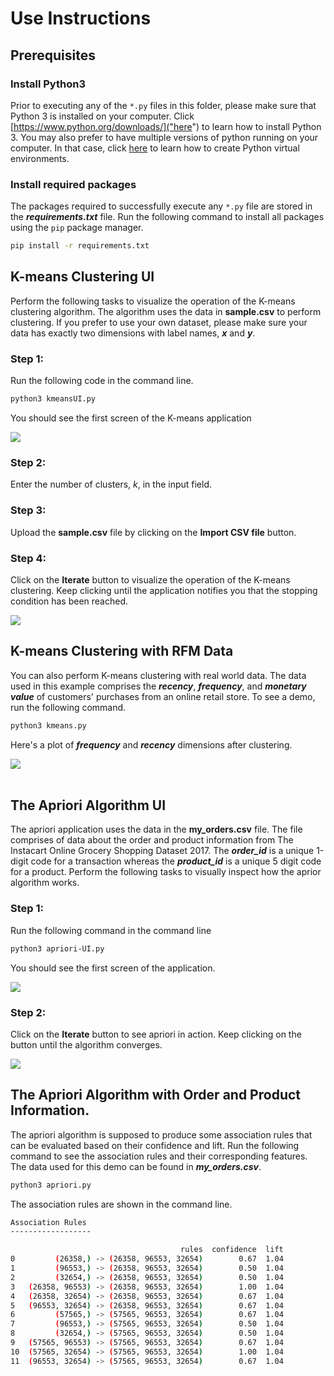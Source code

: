 # Use Instructions

## Prerequisites

### Install Python3
Prior to executing any of the ```*.py``` files in this folder, please make sure that Python 3 is installed on your computer. Click [https://www.python.org/downloads/]("here") to learn how to install Python 3. You may also prefer to have multiple versions of python running on your computer. In that case, click [here]("https://docs.python.org/3/library/venv.html") to learn how to create Python virtual environments.

### Install required packages

The packages required to successfully execute any ```*.py``` file are stored in the ***requirements.txt*** file. Run the following command to install all packages using the ```pip``` package manager.
```bash
pip install -r requirements.txt
```
 

## K-means Clustering UI
Perform the following tasks to visualize the operation of the K-means clustering algorithm. The algorithm uses the data in **sample.csv** to perform clustering. If you prefer to use your own dataset, please make sure your data has exactly two dimensions with label names, ***x*** and ***y***.

### Step 1:
Run the following code in the command line.
```bash
python3 kmeansUI.py
```

You should see the first screen of the K-means application

<img src="Kmeans ui.png">

### Step 2: 
Enter the number of clusters, *k*, in the input field.

### Step 3:
Upload the **sample.csv** file by clicking on the **Import CSV file** button.

### Step 4:
Click on the **Iterate** button to visualize the operation of the K-means clustering. Keep clicking until the application notifies you that the stopping condition has been reached.

<img src="Stopping condition.png">

<br/>

## K-means Clustering with RFM Data
You can also perform K-means clustering with real world data. The data used in this example comprises the ***recency***, ***frequency***, and ***monetary value*** of customers' purchases from an online retail store. To see a demo, run the following command.

```bash
python3 kmeans.py
```

Here's a plot of ***frequency*** and ***recency*** dimensions after clustering.

<img src="Figure_1.png">

<br/>

<br/>

## The Apriori Algorithm UI
The apriori application uses the data in the **my_orders.csv** file. The file comprises of data about the order and product information from The Instacart Online Grocery Shopping Dataset 2017. The ***order_id*** is a unique 1-digit code for a transaction whereas the ***product_id*** is a unique 5 digit code for a product.  Perform the following tasks to visually inspect how the aprior algorithm works.

### Step 1:
Run the following command in the command line
```bash
python3 apriori-UI.py
```

You should see the first screen of the application.

<img src="First apriori.png">

### Step 2:
Click on the **Iterate** button to see apriori in action. Keep clicking on the button until the algorithm converges.

<img src="Converged.png">


<br/>

## The Apriori Algorithm with Order and Product Information.
The apriori algorithm is supposed to produce some association rules that can be evaluated based on their confidence and lift. Run the following command to see the association rules and their corresponding features. The data used for this demo can be found in ***my_orders.csv***.

```bash
python3 apriori.py
```

The association rules are shown in the command line.

```bash
Association Rules
------------------

                                      rules  confidence  lift
0         (26358,) -> (26358, 96553, 32654)        0.67  1.04
1         (96553,) -> (26358, 96553, 32654)        0.50  1.04
2         (32654,) -> (26358, 96553, 32654)        0.50  1.04
3   (26358, 96553) -> (26358, 96553, 32654)        1.00  1.04
4   (26358, 32654) -> (26358, 96553, 32654)        0.67  1.04
5   (96553, 32654) -> (26358, 96553, 32654)        0.67  1.04
6         (57565,) -> (57565, 96553, 32654)        0.67  1.04
7         (96553,) -> (57565, 96553, 32654)        0.50  1.04
8         (32654,) -> (57565, 96553, 32654)        0.50  1.04
9   (57565, 96553) -> (57565, 96553, 32654)        0.67  1.04
10  (57565, 32654) -> (57565, 96553, 32654)        1.00  1.04
11  (96553, 32654) -> (57565, 96553, 32654)        0.67  1.04
```







